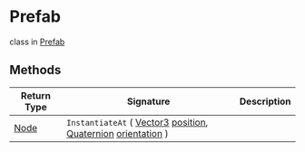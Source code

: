 # Prefab
class in [Prefab](../Prefab.md)

## Methods
| Return Type | Signature | Description |
|---|---|---|
| [Node](../Node/Node.md) | `InstantiateAt` ( [Vector3](../Math/Vector3.md) <ins>position</ins>, [Quaternion](../Math/Quaternion.md) <ins>orientation</ins> ) |  |
